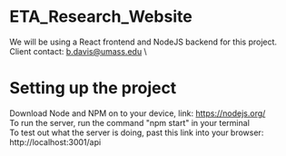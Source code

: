 # ETA_Research_Website
We will be using a React frontend and NodeJS backend for this project. \
Client contact: b.davis@umass.edu \

# Setting up the project
Download Node and NPM on to your device, link: https://nodejs.org/ \
To run the server, run the command "npm start" in your terminal \
To test out what the server is doing, past this link into your browser: http://localhost:3001/api

